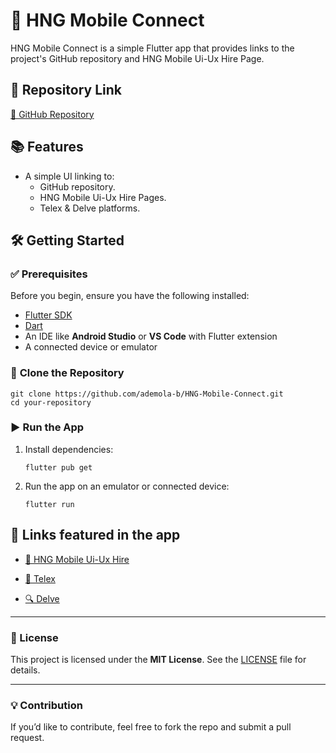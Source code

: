 # 🚀 HNG Mobile Connect

HNG Mobile Connect is a simple Flutter app that provides links to the project's GitHub repository and HNG Mobile Ui-Ux Hire Page.

## 📂 Repository Link
[🔗 GitHub Repository](https://github.com/ademola-b/HNG-Mobile-Connect)

## 📚 Features
- A simple UI linking to:
  - GitHub repository.
  - HNG Mobile Ui-Ux Hire Pages.
  - Telex & Delve platforms.

## 🛠️ Getting Started

### ✅ **Prerequisites**
Before you begin, ensure you have the following installed:
- [Flutter SDK](https://flutter.dev/docs/get-started/install)
- [Dart](https://dart.dev/get-dart)
- An IDE like **Android Studio** or **VS Code** with Flutter extension
- A connected device or emulator

### 📅 **Clone the Repository**
```
git clone https://github.com/ademola-b/HNG-Mobile-Connect.git
cd your-repository
```

### ▶️ **Run the App**
1. Install dependencies:
   ```
   flutter pub get
   ```
2. Run the app on an emulator or connected device:
   ```
   flutter run
   ```

## 🔗 Links featured in the app
  
- [🚀 HNG Mobile Ui-Ux Hire](http://hng.tech/hire/mobile-ui-ux-developers)  

- [💽 Telex](https://Telex.im)  
- [🔍 Delve](https://delve.fun)  

---

### 📜 License
This project is licensed under the **MIT License**. See the [LICENSE](LICENSE) file for details.

---

### 💡 Contribution
If you’d like to contribute, feel free to fork the repo and submit a pull request.  



